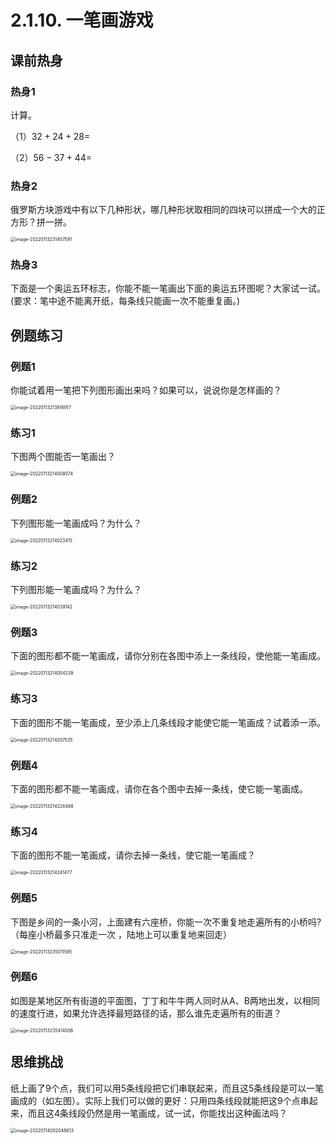 # 2.1.10. 一笔画游戏

## 课前热身

### 热身1

计算。

（1）$32+24+28=$

（2）$56-37+44=$

### 热身2

俄罗斯方块游戏中有以下几种形状，哪几种形状取相同的四块可以拼成一个大的正方形？拼一拼。

<img src="https://images-1251118812.cos.ap-guangzhou.myqcloud.com/image-202201132314575913uC2Oi.png" alt="image-20220113231457591" style="zoom:50%; " />

### 热身3

下面是一个奥运五环标志，你能不能一笔画出下面的奥运五环图呢？大家试一试。 (要求：笔中途不能离开纸，每条线只能画一次不能重复画。)

## 例题练习

### 例题1

你能试着用一笔把下列图形画出来吗？如果可以，说说你是怎样画的？

<img src="https://images-1251118812.cos.ap-guangzhou.myqcloud.com/image-20220113213916917AroVr0.png" alt="image-20220113213916917" style="zoom:50%; " />

### 练习1

下图两个图能否一笔画出？

<img src="https://images-1251118812.cos.ap-guangzhou.myqcloud.com/image-20220113214008074e8RBfo.png" alt="image-20220113214008074" style="zoom:50%; " />

### 例题2

下列图形能一笔画成吗？为什么？

<img src="https://images-1251118812.cos.ap-guangzhou.myqcloud.com/image-20220113214023415u4EZas.png" alt="image-20220113214023415" style="zoom:50%; " />

### 练习2

下列图形能一笔画成吗？为什么？

<img src="https://images-1251118812.cos.ap-guangzhou.myqcloud.com/image-20220113214039142bvNL1d.png" alt="image-20220113214039142" style="zoom:50%; " />

### 例题3

下面的图形都不能一笔画成，请你分别在各图中添上一条线段，使他能一笔画成。

<img src="https://images-1251118812.cos.ap-guangzhou.myqcloud.com/image-20220113214054239yAYyuc.png" alt="image-20220113214054239" style="zoom:50%; " />

### 练习3

下面的图形不能一笔画成，至少添上几条线段才能使它能一笔画成？试着添一添。

<img src="https://images-1251118812.cos.ap-guangzhou.myqcloud.com/image-20220113214207535aNRS0y.png" alt="image-20220113214207535" style="zoom:50%; " />

### 例题4

下面的图形都不能一笔画成，请你在各个图中去掉一条线，使它能一笔画成。

<img src="https://images-1251118812.cos.ap-guangzhou.myqcloud.com/image-20220113214224468XGdQBM.png" alt="image-20220113214224468" style="zoom:50%; " />

### 练习4

下面的图形不能一笔画成，请你去掉一条线，使它能一笔画成？

<img src="https://images-1251118812.cos.ap-guangzhou.myqcloud.com/image-20220113214241477CHbp40.png" alt="image-20220113214241477" style="zoom:50%; " />

### 例题5

下图是乡间的一条小河，上面建有六座桥，你能一次不重复地走遍所有的小桥吗?（每座小桥最多只准走一次 ，陆地上可以重复地来回走）

<img src="https://images-1251118812.cos.ap-guangzhou.myqcloud.com/image-202201132350115951kRum7.png" alt="image-20220113235011595" style="zoom:50%; " />

### 例题6

如图是某地区所有街道的平面图，丁丁和牛牛两人同时从A、B两地出发，以相同的速度行进，如果允许选择最短路径的话，那么谁先走遍所有的街道？

<img src="https://images-1251118812.cos.ap-guangzhou.myqcloud.com/image-20220113235414006ins8l3.png" alt="image-20220113235414006" style="zoom:50%; " />

## 思维挑战

纸上画了9个点，我们可以用5条线段把它们串联起来，而且这5条线段是可以一笔画成的（如左图）。实际上我们可以做的更好：只用四条线段就能把这9个点串起来，而且这4条线段仍然是用一笔画成，试一试，你能找出这种画法吗？

<img src="https://images-1251118812.cos.ap-guangzhou.myqcloud.com/image-20220114002048613Lxe1my.png" alt="image-20220114002048613" style="zoom:50%; " />
